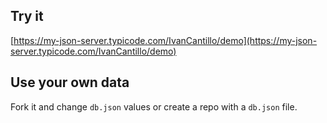 ## Try it

[https://my-json-server.typicode.com/IvanCantillo/demo](https://my-json-server.typicode.com/IvanCantillo/demo)

## Use your own data

Fork it and change `db.json` values or create a repo with a `db.json` file.
